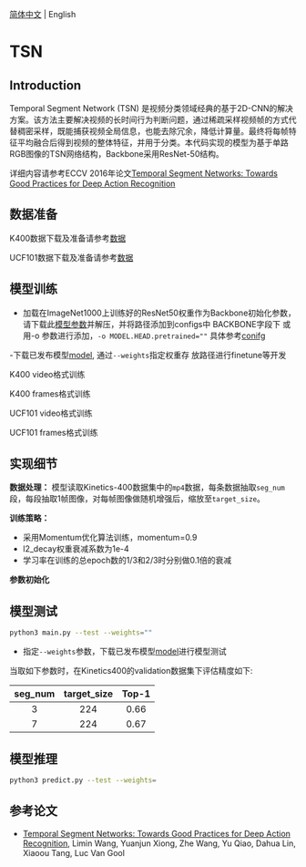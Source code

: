 [简体中文](../zh-CN/model_zoo/recognition/tsn.md) | English

# TSN

## Introduction

Temporal Segment Network (TSN) 是视频分类领域经典的基于2D-CNN的解决方案。该方法主要解决视频的长时间行为判断问题，通过稀疏采样视频帧的方式代替稠密采样，既能捕获视频全局信息，也能去除冗余，降低计算量。最终将每帧特征平均融合后得到视频的整体特征，并用于分类。本代码实现的模型为基于单路RGB图像的TSN网络结构，Backbone采用ResNet-50结构。

详细内容请参考ECCV 2016年论文[Temporal Segment Networks: Towards Good Practices for Deep Action Recognition](https://arxiv.org/abs/1608.00859)

## 数据准备

K400数据下载及准备请参考[数据](../../dataset/K400.md)

UCF101数据下载及准备请参考[数据](../../dataset/ucf101.md)


## 模型训练

- 加载在ImageNet1000上训练好的ResNet50权重作为Backbone初始化参数，请下载此[模型参数](https://paddlemodels.bj.bcebos.com/video_classification/ResNet50_pretrained.tar.gz)并解压，并将路径添加到configs中 BACKBONE字段下
或用-o 参数进行添加，``` -o MODEL.HEAD.pretrained="" ``` 具体参考[conifg](../../config.md)

-下载已发布模型[model](https://paddlemodels.bj.bcebos.com/video_classification/TSN.pdparams), 通过`--weights`指定权重存
放路径进行finetune等开发

K400 video格式训练

K400 frames格式训练

UCF101 video格式训练

UCF101 frames格式训练

## 实现细节

**数据处理：** 模型读取Kinetics-400数据集中的`mp4`数据，每条数据抽取`seg_num`段，每段抽取1帧图像，对每帧图像做随机增强后，缩放至`target_size`。

**训练策略：**

*  采用Momentum优化算法训练，momentum=0.9
*  l2_decay权重衰减系数为1e-4
*  学习率在训练的总epoch数的1/3和2/3时分别做0.1倍的衰减

**参数初始化**

## 模型测试

```bash
python3 main.py --test --weights=""
```

- 指定`--weights`参数，下载已发布模型[model](https://paddlemodels.bj.bcebos.com/video_classification/TSN.pdparams)进行模型测试


当取如下参数时，在Kinetics400的validation数据集下评估精度如下:

| seg\_num | target\_size | Top-1 |
| :------: | :----------: | :----: |
| 3 | 224 | 0.66 |
| 7 | 224 | 0.67 |

## 模型推理

```bash
python3 predict.py --test --weights=
```

## 参考论文

- [Temporal Segment Networks: Towards Good Practices for Deep Action Recognition](https://arxiv.org/abs/1608.00859), Limin Wang, Yuanjun Xiong, Zhe Wang, Yu Qiao, Dahua Lin, Xiaoou Tang, Luc Van Gool
